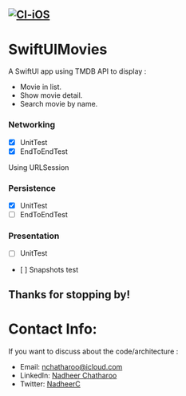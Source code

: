 [![CI-iOS](https://github.com/nchatharoo/SwiftUIMovies/actions/workflows/CI-iOS.yml/badge.svg?branch=main)](https://github.com/nchatharoo/SwiftUIMovies/actions/workflows/CI-iOS.yml)
------

# SwiftUIMovies
A SwiftUI app using TMDB API to display :

- Movie in list.
- Show movie detail.
- Search movie by name. 

### Networking
- [x] UnitTest
- [x] EndToEndTest

Using URLSession

### Persistence
- [x] UnitTest
- [ ] EndToEndTest

### Presentation
- [ ] UnitTest
- [ ] Snapshots test


## Thanks for stopping by!

# Contact Info:
If you want to discuss about the code/architecture :
- Email: nchatharoo@icloud.com
- LinkedIn: [Nadheer Chatharoo](https://www.linkedin.com/in/nadheer-chatharoo-98508585/)
- Twitter: [NadheerC](https://twitter.com/NadheerC)
